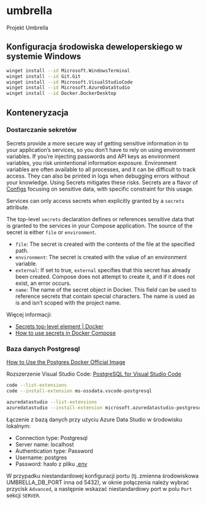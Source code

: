 # umbrella

Projekt Umbrella

## Konfiguracja środowiska deweloperskiego w systemie Windows

```sh
winget install --id Microsoft.WindowsTerminal
winget install --id Git.Git
winget install --id Microsoft.VisualStudioCode
winget install --id Microsoft.AzureDataStudio
winget install --id Docker.DockerDesktop
```

## Konteneryzacja

### Dostarczanie sekretów

Secrets provide a more secure way of getting sensitive information in to your application’s services, so you don’t have to rely on using environment variables. If you’re injecting passwords and API keys as environment variables, you risk unintentional information exposure. Environment variables are often available to all processes, and it can be difficult to track access. They can also be printed in logs when debugging errors without your knowledge. Using Secrets mitigates these risks. Secrets are a flavor of [Configs](https://docs.docker.com/compose/compose-file/08-configs/) focusing on sensitive data, with specific constraint for this usage.

Services can only access secrets when explicitly granted by a `secrets` attribute.

The top-level `secrets` declaration defines or references sensitive data that is granted to the services in your Compose application. The source of the secret is either `file` or `environment`.

* `file`: The secret is created with the contents of the file at the specified path.
* `environment`: The secret is created with the value of an environment variable.
* `external`: If set to true, `external` specifies that this secret has already been created. Compose does not attempt to create it, and if it does not exist, an error occurs.
* `name`: The name of the secret object in Docker. This field can be used to reference secrets that contain special characters. The name is used as is and isn’t scoped with the project name.

Więcej informacji:

* [Secrets top-level element | Docker](https://docs.docker.com/compose/compose-file/09-secrets/)
* [How to use secrets in Docker Compose](https://docs.docker.com/compose/use-secrets/)

### Baza danych Postgresql

[How to Use the Postgres Docker Official Image](https://www.docker.com/blog/how-to-use-the-postgres-docker-official-image/)

Rozszerzenie Visual Studio Code: [PostgreSQL for Visual Studio Code](https://marketplace.visualstudio.com/items?itemName=ms-ossdata.vscode-postgresql)

```sh
code --list-extensions
code --install-extension ms-ossdata.vscode-postgresql

azuredatastudio --list-extensions
azuredatastudio --install-extension microsoft.azuredatastudio-postgresql
```

Łączenie z bazą danych przy użyciu Azure Data Studio w środowisku lokalnym:

* Connection type: Postgresql
* Server name: localhost
* Authentication type: Password
* Username: postgres
* Password: hasło z pliku [.env](.env)

W przypadku niestandardowej konfiguracji portu (tj. zmienna środowiskowa UMBRELLA_DB_PORT inna od 5432), w oknie połączenia należy wybrać przycisk `Advanced`, a następnie wskazać niestandardowy port w polu `Port` sekcji `SERVER`.
